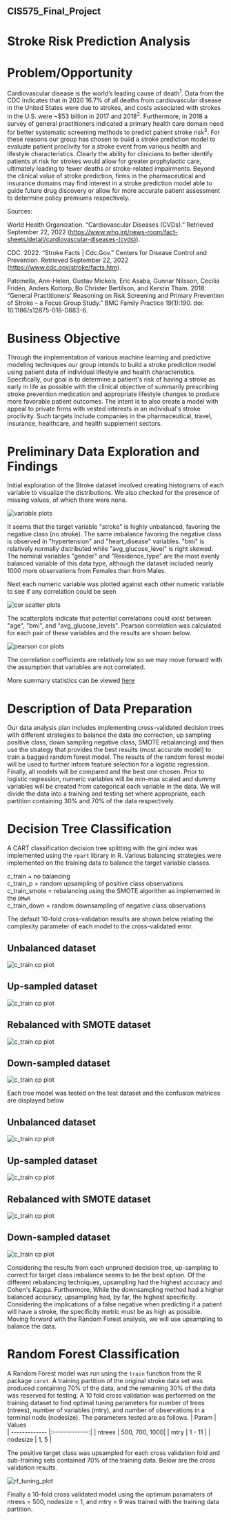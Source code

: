 ## CIS575_Final_Project

# Stroke Risk Prediction Analysis

# Problem/Opportunity   

Cardiovascular disease is the world’s leading cause of death<sup>1</sup>. Data from the CDC indicates that in 2020 16.7% of all deaths from cardiovascular disease in the United States were due to strokes, and costs associated with strokes in the U.S. were ~$53 billion in 2017 and 2018<sup>2</sup>. Furthermore, in 2018 a survey of general practitioners indicated a primary health care domain need for better systematic screening methods to predict patient stroke risk<sup>3</sup>. For these reasons our group has chosen to build a stroke prediction model to evaluate patient proclivity for a stroke event from various health and lifestyle characteristics. Clearly the ability for clinicians to better identify patients at risk for strokes would allow for greater prophylactic care, ultimately leading to fewer deaths or stroke-related impairments. Beyond the clinical value of stroke prediction, firms in the pharmaceutical and insurance domains may find interest in a stroke prediction model able to guide future drug discovery or allow for more accurate patient assessment to determine policy premiums respectively.



Sources:

World Health Organization. “Cardiovascular Diseases (CVDs).” Retrieved September 22, 2022 (https://www.who.int/news-room/fact-sheets/detail/cardiovascular-diseases-(cvds)).

CDC. 2022. “Stroke Facts | Cdc.Gov.” Centers for Disease Control and Prevention. Retrieved September 22, 2022 (https://www.cdc.gov/stroke/facts.htm).

Patomella, Ann-Helen, Gustav Mickols, Eric Asaba, Gunnar Nilsson, Cecilia Fridén, Anders Kottorp, Bo Christer Bertilson, and Kerstin Tham. 2018. “General Practitioners’ Reasoning on Risk Screening and Primary Prevention of Stroke – a Focus Group Study.” BMC Family Practice 19(1):190. doi: 10.1186/s12875-018-0883-6.



# Business Objective

Through the implementation of various machine learning and predictive modeling techniques our group intends to build a stroke prediction model using patient data of individual lifestyle and health characteristics. Specifically, our goal is to determine a patient's risk of having a stroke as early in life as possible with the clinical objective of summarily prescribing stroke prevention medication and appropriate lifestyle changes to produce more favorable patient outcomes. The intent is to also create a model with appeal to private firms with vested interests in an individual's stroke proclivity. Such targets include companies in the pharmaceutical, travel, insurance, healthcare, and health supplement sectors.

# Preliminary Data Exploration and Findings

Initial exploration of the Stroke dataset involved creating histograms of each variable to visualize the distributions. We also checked for the presence of missing values, of which there were none.

![variable plots](/figures/variable_plots.svg)

It seems that the target variable "stroke" is highly unbalanced, favoring the negative class (no stroke). The same imbalance favoring the negative class is observed in "hypertension" and "heart_disease" variables. "bmi" is relatively normally distributed while "avg_glucose_level" is right skewed. The nominal variables "gender" and "Residence_type" are the most evenly balanced variable of this data type, although the dataset included nearly 1000 more observations from Females than from Males.

Next each numeric variable was plotted against each other numeric variable to see if any correlation could be seen

![cor scatter plots](/figures/scatter_cor_plots.svg)

The scatterplots indicate that potential correlations could exist between "age", "bmi", and "avg_glucose_levels". Pearson correlation was calculated for each pair of these variables and the results are shown below.

![pearson cor plots](/figures/cor_plot.svg)

The correlation coefficients are relatively low so we may move forward with the assumption that variables are not correlated.

More summary statistics can be viewed [here](/documents/summary_stats.pdf)

# Description of Data Preparation

Our data analysis plan includes implementing cross-validated decision trees with different strategies to balance the data (no correction, up sampling positive class, down sampling negative class, SMOTE rebalancing) and then use the strategy that provides the best results (most accurate model) to train a bagged random forest model. The results of the random forest model will be used to further inform feature selection for a logistic regression. Finally, all models will be compared and the best one chosen. Prior to logistic regression, numeric variables will be min-max scaled and dummy variables will be created from categorical each variable in the data. We will divide the data into a training and testing set where appropriate, each partition containing 30% and 70% of the data respectively.

# Decision Tree Classification
A CART classification decision tree splitting with the gini index was implemented using the `rpart` library in R. Various balancing strategies were implemented on the training data to balance the target variable classes.

c_train = no balancing \
c_train_p = random upsampling of positive class observations \
c_train_smote = rebalancing using the SMOTE algorithm as implemented in the `DMwR`\
c_train_down = random downsampling of negative class observations

The default 10-fold cross-validation results are shown below relating the complexity parameter of each model to the cross-validated error.

## Unbalanced dataset
![c_train cp plot](/figures/c_train_cp_plot.svg)

## Up-sampled dataset
![c_train cp plot](/figures/c_train_up_cp_plot.svg)

## Rebalanced with SMOTE dataset
![c_train cp plot](/figures/c_train_smote_cp_plot.svg)

## Down-sampled dataset
![c_train cp plot](/figures/c_train_down_cp_plot.svg)

Each tree model was tested on the test dataset and the confusion matrices are displayed below
## Unbalanced dataset
![c_train cp plot](/figures/c_train_cm_stats.svg)

## Up-sampled dataset
![c_train cp plot](/figures/c_train_up_cm_stats.svg)

## Rebalanced with SMOTE dataset
![c_train cp plot](/figures/c_train_smote_cm_stats.svg)

## Down-sampled dataset
![c_train cp plot](/figures/c_train_down_cm_stats.svg)

Considering the results from each unpruned decision tree, up-sampling to correct for target class imbalance seems to be the best option. Of the different rebalancing techniques, upsampling had the highest accuracy and Cohen's Kappa. Furthermore, While the downsampling method had a higher balanced accuracy, upsampling had, by far, the highest specificity. Considering the implications of a false negative when predicting if a patient will have a stroke, the specificity metric must be as high as possible. Moving forward with the Random Forest analysis, we will use upsampling to balance the data.

# Random Forest Classification

A Random Forest model was run using the `train` function from the R package `caret`. A training partition of the original stroke data set was produced containing 70% of the data, and the remaining 30% of the data was reserved for testing. A 10 fold cross validation was performed on the training dataset to find optimal tuning parameters for number of trees (ntrees), number of variables (mtry), and number of observations in a terminal node (nodesize). The parameters tested are as follows.
| Param         | Values           
| ------------- |:-------------:|
| ntrees        | 500, 700, 1000|
| mtry          | 1 - 11        |
| nodesize      | 1, 5          |

The positive target class was upsampled for each cross validation fold and sub-training sets contained 70% of the training data. Below are the cross validation results.

![rf_tuning_plot](/figures/rf_tuning_plot.svg)

Finally a 10-fold cross validated model using the optimum paramaters of ntrees = 500, nodesize = 1, and mtry = 9 was trained with the training data partition.
